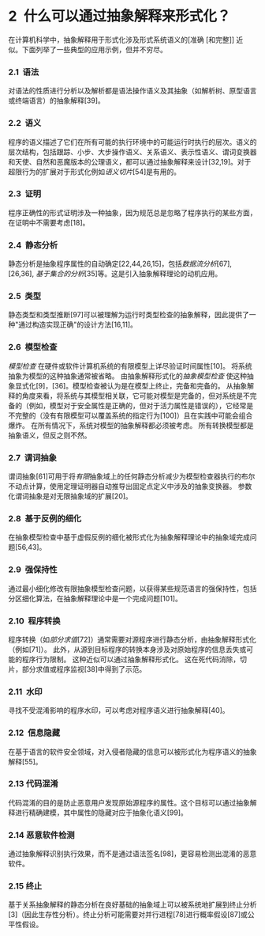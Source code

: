 # 2  什么可以通过抽象解释来形式化？

在计算机科学中，抽象解释用于形式化涉及形式系统语义的[准确 [和完整]] 近似。下面列举了一些典型的应用示例，但并不穷尽。

### 2.1  语法

对语法的性质进行分析以及解析都是语法操作语义及其抽象（如解析树、原型语言或终端语言）的抽象解释[39]。

### 2.2  语义

程序的语义描述了它们在所有可能的执行环境中的可能运行时执行的层次。语义的层次结构，包括跟踪、小步、大步操作语义、关系语义、表示性语义、谓词变换器和天使、自然和恶魔版本的公理语义，都可以通过抽象解释来设计[32,19]。对于超限行为的扩展对于形式化例如*语义切片*[54]是有用的。

### 2.3  证明

程序正确性的形式证明涉及一种抽象，因为规范总是忽略了程序执行的某些方面，在证明中不需要考虑[18]。

### 2.4  静态分析

静态分析是抽象程序属性的自动确定[22,44,26,15]，包括*数据流分析*[67], [26,36], *基于集合的分析*[35]等。这是引入抽象解释理论的动机应用。

### 2.5  类型

静态类型和类型推断[97]可以被理解为运行时类型检查的抽象解释，因此提供了一种"通过构造实现正确"的设计方法[16,11]。

### 2.6  模型检查

*模型检查* 在硬件或软件计算机系统的有限模型上详尽验证时间属性[10]。 将系统抽象为模型的这种抽象通常被省略。 由抽象解释形式化的*抽象模型检查* 使这种抽象显式化[9]，[36]。模型检查被认为是在模型上终止，完备和完备的。 从抽象解释的角度来看，将系统与其模型相关联，它可能对模型是完备的，但对系统是不完备的（例如，模型对于安全属性是正确的，但对于活力属性是错误的），它经常是不完整的（没有有限模型可以覆盖系统的指定行为[100]）且在实践中可能会组合爆炸。 在所有情况下，系统对模型的抽象解释都必须被考虑。 所有转换模型都是抽象语义，但反之则不然。

### 2.7  谓词抽象

谓词抽象[61]可用于将*有限*抽象域上的任何静态分析减少为模型检查器执行的布尔不动点计算，使用定理证明器自动推导出固定点定义中涉及的抽象变换器。 参数化谓词抽象是对无限抽象域的扩展[20]。

### 2.8  基于反例的细化

在抽象模型检查中基于虚假反例的细化被形式化为抽象解释理论中的抽象域完成问题[56,43]。

### 2.9  强保持性

通过最小细化修改有限抽象模型检查问题，以获得某些规范语言的强保持性，包括分区细化算法，在抽象解释理论中是一个完成问题[101]。

### 2.10  程序转换

程序转换（如*部分求值*[72]）通常需要对源程序进行静态分析，由抽象解释形式化（例如[71]）。 此外，从源到目标程序的转换本身涉及对原始程序的信息丢失或可能的程序行为限制。 这种近似可以通过抽象解释形式化。 这在死代码消除，切片，部分求值或程序监视[38]中得到了示范。

### 2.11  水印

寻找不受混淆影响的程序水印，可以考虑对程序语义进行抽象解释[40]。

### 2.12  信息隐藏

在基于语言的软件安全领域，对入侵者隐藏的信息可以被形式化为程序语义的抽象解释[55]。

### 2.13  代码混淆

代码混淆的目的是防止恶意用户发现原始源程序的属性。这个目标可以通过抽象解释进行精确建模，其中属性的隐藏对应于抽象化语义[99]。

### 2.14  恶意软件检测

通过抽象解释识别执行效果，而不是通过语法签名[98]，更容易检测出混淆的恶意软件。

### 2.15  终止

基于关系抽象解释的静态分析在良好基础的抽象域上可以被系统地扩展到终止分析[3]（因此生存性分析）。终止分析可能需要对并行进程[78]进行概率假设[87]或公平性假设。
